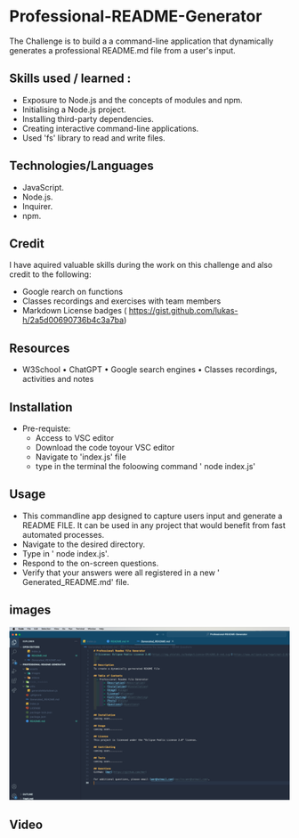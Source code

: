 # Professional-README-Generator

The Challenge is to build a a command-line application that dynamically generates a professional README.md file from a user's input.

## Skills used / learned :
- Exposure to Node.js and the concepts of modules and npm.  
- Initialising a Node.js project.  
- Installing third-party dependencies.  
- Creating interactive command-line applications.  
- Used 'fs' library to read and write files.  

## Technologies/Languages
- JavaScript.  
- Node.js.  
- Inquirer.  
- npm.  

## Credit
 I have aquired valuable skills during the work on this challenge and also credit to the following:  
 - Google rearch on functions
 - Classes recordings and exercises with team members 
 - Markdown License badges ( https://gist.github.com/lukas-h/2a5d00690736b4c3a7ba)  


## Resources
- W3School • ChatGPT • Google search engines • Classes recordings, activities and notes  

## Installation
- Pre-requiste:
    - Access to VSC editor
    - Download the code toyour VSC editor
    - Navigate to 'index.js' file
    - type in the terminal the foloowing command ' node index.js'

## Usage
- This commandline app designed to capture users input and generate a README FILE. It can be used in any project that would benefit from fast automated processes.   
- Navigate to the desired directory.  
- Type in ' node index.js'.  
- Respond to the on-screen questions.  
- Verify that your answers were all registered in a new ' Generated_README.md' file.  

## images
   ![End result1](assets/images/endResult.png)

## Video



 



